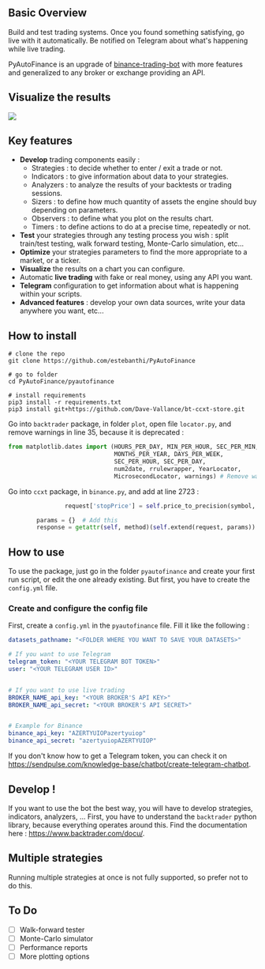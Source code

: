 ## Basic Overview

Build and test trading systems. Once you found something satisfying, go live with it automatically. Be notified on Telegram about what's happening while live trading.

PyAutoFinance is an upgrade of [binance-trading-bot](https://github.com/estebanthi/binance-trading-bot) with more features and generalized to any broker or exchange providing an API.

## Visualize the results

![](https://zupimages.net/up/21/45/dnis.png)

## Key features

* **Develop** trading components easily :
  * Strategies : to decide whether to enter / exit a trade or not.
  * Indicators : to give information about data to your strategies.
  * Analyzers : to analyze the results of your backtests or trading sessions.
  * Sizers : to define how much quantity of assets the engine should buy depending on parameters.
  * Observers : to define what you plot on the results chart.
  * Timers : to define actions to do at a precise time, repeatedly or not.
* **Test** your strategies through any testing process you wish : split train/test testing, walk forward testing, Monte-Carlo simulation, etc...
* **Optimize** your strategies parameters to find the more appropriate to a market, or a ticker.
* **Visualize** the results on a chart you can configure.
* Automatic **live trading** with fake or real money, using any API you want.
* **Telegram** configuration to get information about what is happening within your scripts.
* **Advanced features** : develop your own data sources, write your data anywhere you want, etc...

## How to install

```
# clone the repo
git clone https://github.com/estebanthi/PyAutoFinance

# go to folder
cd PyAutoFinance/pyautofinance

# install requirements
pip3 install -r requirements.txt
pip3 install git+https://github.com/Dave-Vallance/bt-ccxt-store.git
```

Go into `backtrader` package, in folder `plot`, open file `locator.py`, and remove warnings in line 35, because it is deprecated :

```python
from matplotlib.dates import (HOURS_PER_DAY, MIN_PER_HOUR, SEC_PER_MIN,
                              MONTHS_PER_YEAR, DAYS_PER_WEEK,
                              SEC_PER_HOUR, SEC_PER_DAY,
                              num2date, rrulewrapper, YearLocator,
                              MicrosecondLocator, warnings) # Remove warnings here
```

Go into `ccxt` package, in `binance.py`, and add at line 2723 :

```python
                request['stopPrice'] = self.price_to_precision(symbol, stopPrice)

        params = {}  # Add this
        response = getattr(self, method)(self.extend(request, params))
```

## How to use

To use the package, just go in the folder ```pyautofinance``` and create your first run script, or edit the one already existing. But first, you have to create the ```config.yml``` file.

### Create and configure the config file

First, create a ```config.yml``` in the `pyautofinance` file. Fill it like the following :

```yaml
datasets_pathname: "<FOLDER WHERE YOU WANT TO SAVE YOUR DATASETS>"

# If you want to use Telegram
telegram_token: "<YOUR TELEGRAM BOT TOKEN>"
user: "<YOUR TELEGRAM USER ID>"


# If you want to use live trading
BROKER_NAME_api_key: "<YOUR BROKER'S API KEY>"
BROKER_NAME_api_secret: "<YOUR BROKER'S API SECRET>"


# Example for Binance
binance_api_key: "AZERTYUIOPazertyuiop"
binance_api_secret: "azertyuiopAZERTYUIOP"
```

If you don't know how to get a Telegram token, you can check it on https://sendpulse.com/knowledge-base/chatbot/create-telegram-chatbot.

## Develop !

If you want to use the bot the best way, you will have to develop strategies, indicators, analyzers, ... First, you have to understand the ```backtrader``` python library, because everything operates around this. Find the documentation here : https://www.backtrader.com/docu/.

## Multiple strategies

Running multiple strategies at once is not fully supported, so prefer not to do this.

## To Do

- [ ] Walk-forward tester
- [ ] Monte-Carlo simulator
- [ ] Performance reports
- [ ] More plotting options
